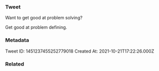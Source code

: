 ### Tweet
Want to get good at problem solving?

Get good at problem defining.

### Metadata
Tweet ID: 1451237455252779018
Created At: 2021-10-21T17:22:26.000Z

### Related


